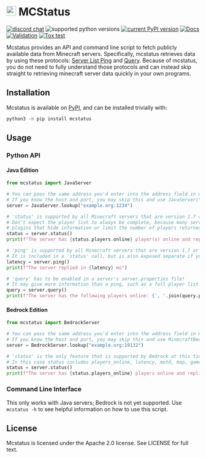 # <img src="https://i.imgur.com/nPCcxts.png" height=25> MCStatus

[![discord chat](https://img.shields.io/discord/936788458939224094.svg?logo=Discord)](https://discord.gg/C2wX7zduxC)
![supported python versions](https://img.shields.io/pypi/pyversions/mcstatus.svg)
[![current PyPI version](https://img.shields.io/pypi/v/mcstatus.svg)](https://pypi.org/project/mcstatus/)
[![Docs](https://img.shields.io/readthedocs/mcstatus?label=Docs)](https://mcstatus.readthedocs.io/)
[![Validation](https://github.com/py-mine/mcstatus/actions/workflows/validation.yml/badge.svg)](https://github.com/py-mine/mcstatus/actions/workflows/validation.yml)
[![Tox test](https://github.com/py-mine/mcstatus/actions/workflows/tox-test.yml/badge.svg)](https://github.com/py-mine/mcstatus/actions/workflows/tox-test.yml)

Mcstatus provides an API and command line script to fetch publicly available data from Minecraft servers. Specifically, mcstatus retrieves data by using these protocols: [Server List Ping](https://wiki.vg/Server_List_Ping) and [Query](https://wiki.vg/Query). Because of mcstatus, you do not need to fully understand those protocols and can instead skip straight to retrieving minecraft server data quickly in your own programs.

## Installation

Mcstatus is available on [PyPI](https://pypi.org/project/mcstatus/), and can be installed trivially with:

```bash
python3 -m pip install mcstatus
```

## Usage

### Python API

#### Java Edition

```python
from mcstatus import JavaServer

# You can pass the same address you'd enter into the address field in minecraft into the 'lookup' function
# If you know the host and port, you may skip this and use JavaServer("example.org", 1234)
server = JavaServer.lookup("example.org:1234")

# 'status' is supported by all Minecraft servers that are version 1.7 or higher.
# Don't expect the player list to always be complete, because many servers run
# plugins that hide information or limit the number of players returned.
status = server.status()
print(f"The server has {status.players.online} player(s) online and replied in {status.latency} ms")

# 'ping' is supported by all Minecraft servers that are version 1.7 or higher.
# It is included in a 'status' call, but is also exposed separate if you do not require the additional info.
latency = server.ping()
print(f"The server replied in {latency} ms")

# 'query' has to be enabled in a server's server.properties file!
# It may give more information than a ping, such as a full player list or mod information.
query = server.query()
print(f"The server has the following players online: {', '.join(query.players.names)}")
```

#### Bedrock Edition

```python
from mcstatus import BedrockServer

# You can pass the same address you'd enter into the address field in minecraft into the 'lookup' function
# If you know the host and port, you may skip this and use MinecraftBedrockServer("example.org", 19132)
server = BedrockServer.lookup("example.org:19132")

# 'status' is the only feature that is supported by Bedrock at this time.
# In this case status includes players_online, latency, motd, map, gamemode, and players_max. (ex: status.gamemode)
status = server.status()
print(f"The server has {status.players_online} players online and replied in {status.latency} ms")
```

### Command Line Interface

This only works with Java servers; Bedrock is not yet supported. Use `mcstatus -h` to see helpful information on how to use this script.

## License

Mcstatus is licensed under the Apache 2.0 license. See LICENSE for full text.

